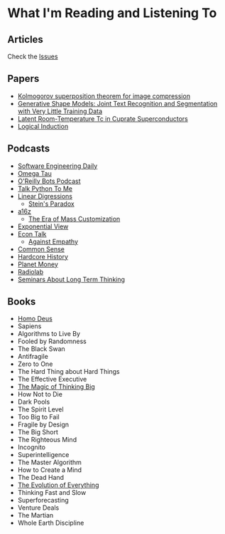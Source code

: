 # What I'm Reading and Listening To

## Articles
Check the [Issues](https://github.com/lucaswadedavis/reading-list/issues)

## Papers
- [Kolmogorov superposition theorem for image compression](http://ieeexplore.ieee.org/stamp/stamp.jsp?arnumber=6403958)
- [Generative Shape Models: Joint Text Recognition and Segmentation with Very Little Training Data](https://arxiv.org/pdf/1611.02788.pdf)
- [Latent Room-Temperature Tc in Cuprate Superconductors](https://arxiv.org/pdf/1702.05001.pdf)
- [Logical Induction](https://intelligence.org/files/LogicalInduction.pdf)

## Podcasts
- [Software Engineering Daily](https://softwareengineeringdaily.com)
- [Omega Tau](http://omegataupodcast.net/)
- [O'Reilly Bots Podcast](https://www.oreilly.com/topics/oreilly-bots-podcast)
- [Talk Python To Me](https://talkpython.fm/)
- [Linear Digressions](http://lineardigressions.com/)
  - [Stein's Paradox](http://lineardigressions.com/episodes/2017/2/26/steins-paradox)
- [a16z](http://a16z.com/podcasts/)
  - [The Era of Mass Customization](http://a16z.com/2017/02/25/reedhastings-netflix-entertainment-internet-streaming-content/)
- [Exponential View](https://soundcloud.com/exponentialview)
- [Econ Talk](http://www.econtalk.org/)
  - [Against Empathy](http://www.econtalk.org/archives/2017/02/paul_bloom_on_e.html)
- [Common Sense](http://www.dancarlin.com/common-sense-home-landing-page/)
- [Hardcore History](http://www.dancarlin.com/hardcore-history-59-the-destroyer-of-worlds/)
- [Planet Money](http://www.npr.org/podcasts/510289/planet-money)
- [Radiolab](http://www.radiolab.org/series/podcasts/)
- [Seminars About Long Term Thinking](http://longnow.org/seminars/podcast/)

## Books
- [Homo Deus](https://www.amazon.com/Homo-Deus-Brief-History-Tomorrow/dp/0062464310)
- Sapiens
- Algorithms to Live By
- Fooled by Randomness
- The Black Swan
- Antifragile
- Zero to One
- The Hard Thing about Hard Things
- The Effective Executive
- [The Magic of Thinking Big](https://www.amazon.com/Magic-Thinking-Big-David-Schwartz/dp/0671646788)
- How Not to Die
- Dark Pools
- The Spirit Level
- Too Big to Fail
- Fragile by Design
- The Big Short
- The Righteous Mind
- Incognito
- Superintelligence
- The Master Algorithm
- How to Create a Mind
- The Dead Hand
- [The Evolution of Everything](https://www.amazon.com/Evolution-Everything-How-Ideas-Emerge/dp/0062296000)
- Thinking Fast and Slow
- Superforecasting
- Venture Deals
- The Martian
- Whole Earth Discipline
